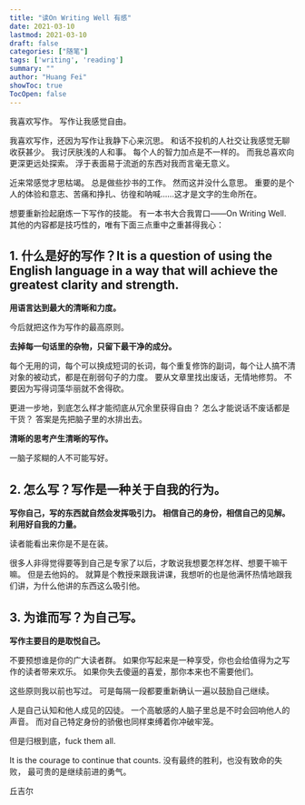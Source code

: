 ```yaml
---
title: "读On Writing Well 有感"
date: 2021-03-10
lastmod: 2021-03-10
draft: false
categories: ["随笔"]
tags: ['writing', 'reading']
summary: ""
author: "Huang Fei"
showToc: true
TocOpen: false
---
```


我喜欢写作。
写作让我感觉自由。

我喜欢写作，还因为写作让我静下心来沉思。
和话不投机的人社交让我感觉无聊收获甚少。
我讨厌肤浅的人和事。
每个人的智力加点是不一样的。
而我总喜欢向更深更远处探索。
浮于表面易于流逝的东西对我而言毫无意义。

近来常感觉才思枯竭。
总是做些抄书的工作。
然而这并没什么意思。
重要的是个人的体验和意志、苦痛和挣扎、彷徨和呐喊……这才是文字的生命所在。

想要重新捡起磨炼一下写作的技能。
有一本书大合我胃口——On Writing Well.
其他的内容都是技巧性的，唯有下面三点重中之重甚得我心：

## 1. 什么是好的写作？It is a question of using the English language in a way that will achieve the greatest clarity and strength.
**用语言达到最大的清晰和力度。**

今后就把这作为写作的最高原则。

**去掉每一句话里的杂物，只留下最干净的成分。**

每个无用的词，每个可以换成短词的长词，每个重复修饰的副词，每个让人搞不清对象的被动式，都是在削弱句子的力度。
要从文章里找出废话，无情地修剪。
不要因为写得词藻华丽就不舍得砍。

更进一步地，到底怎么样才能彻底从冗余里获得自由？
怎么才能说话不废话都是干货？
答案是先把脑子里的水排出去。

**清晰的思考产生清晰的写作。**

一脑子浆糊的人不可能写好。

## 2. 怎么写？**写作是一种关于自我的行为。**
**写你自己，写的东西就自然会发挥吸引力。**
**相信自己的身份，相信自己的见解。**
**利用好自我的力量。**

读者能看出来你是不是在装。

很多人非得觉得要等到自己是专家了以后，才敢说我想要怎样怎样、想要干嘛干嘛。
但是去他妈的。
就算是个教授来跟我讲课，我想听的也是他满怀热情地跟我们讲，为什么他讲的东西这么吸引他。

## 3. 为谁而写？为自己写。

**写作主要目的是取悦自己。**

不要预想谁是你的广大读者群。
如果你写起来是一种享受，你也会给值得为之写作的读者带来欢乐。
如果你失去傻逼的喜爱，那你本来也不需要他们。

这些原则我以前也写过。
可是每隔一段都要重新确认一遍以鼓励自己继续。

人是自己认知和他人成见的囚徒。
一个高敏感的人脑子里总是不时会回响他人的声音。
而对自己特定身份的骄傲也同样束缚着你冲破牢笼。

但是归根到底，fuck them all.

It is the courage to continue that counts.
没有最终的胜利，也没有致命的失败，
最可贵的是继续前进的勇气。

丘吉尔
